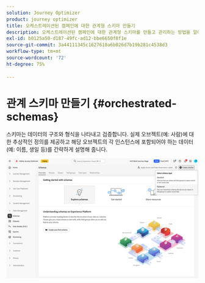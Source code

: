 ```yaml
---
solution: Journey Optimizer
product: journey optimizer
title: 오케스트레이션된 캠페인에 대한 관계형 스키마 만들기
description: 오케스트레이션된 캠페인에 대한 관계형 스키마를 만들고 관리하는 방법을 알아봅니다
exl-id: b0125a50-d187-49fc-ad12-bbe6650f8f1e
source-git-commit: 3a44111345c1627610a6b026d7b19b281c4538d3
workflow-type: tm+mt
source-wordcount: '72'
ht-degree: 75%

---
```



# 관계 스키마 만들기 {#orchestrated-schemas}

스키마는 데이터의 구조와 형식을 나타내고 검증합니다. 실제 오브젝트(예: 사람)에 대한 추상적인 정의를 제공하고 해당 오브젝트의 각 인스턴스에 포함되어야 하는 데이터(예: 이름, 생일 등)를 간략하게 설명해 줍니다.

![관계형 옵션이 선택된 스키마 만들기 버튼](assets/create-relational-schema.png)
